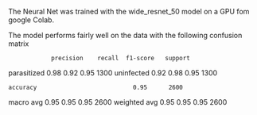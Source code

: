 The Neural Net was trained with the wide_resnet_50 model on a GPU fom google Colab.

The model performs fairly well on the data with the following confusion matrix

                precision    recall  f1-score   support

 parasitized       0.98      0.92      0.95      1300
  uninfected       0.92      0.98      0.95      1300

    accuracy                           0.95      2600
   macro avg       0.95      0.95      0.95      2600
weighted avg       0.95      0.95      0.95      2600
